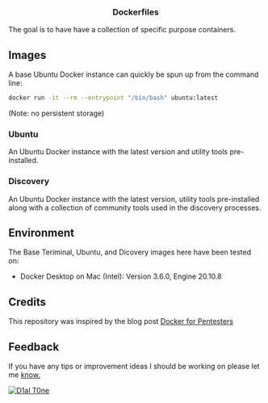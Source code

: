 <h3 align="center">Dockerfiles</h3>


The goal is to have have a collection of specific purpose containers.

## Images
A base Ubuntu Docker instance can quickly be spun up from the command line:
```bash 
docker run -it --rm --entrypoint "/bin/bash" ubuntu:latest
```
(Note: no persistent storage)

<h3>Ubuntu</h3>
An Ubuntu Docker instance with the latest version and utility tools pre-installed.<br>

<h3>Discovery</h3>
An Ubuntu Docker instance with the latest version, utility tools pre-installed along with
a collection of community tools used in the discovery processes.

## Environment
The Base Teriminal, Ubuntu, and Dicovery images here have been tested on:
- Docker Desktop on Mac (Intel): Version 3.6.0, Engine 20.10.8

## Credits
This repository was inspired by the blog post [Docker for Pentesters](https://blog.ropnop.com/docker-for-pentesters/)<br>

## Feedback
If you have any tips or improvement ideas I should be working on please let me [know.](https://github.com/D1al-T0ne/Dockerfiles/Issues)

[![D1al T0ne](https://aleen42.github.io/badges/src/twitter.svg)](https://twitter.com/D1AL__T0NE)<br>
